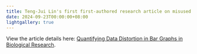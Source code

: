 ```yaml
---
title: Teng-Jui Lin's first first-authored research article on misused bar graph is uploaded to bioRxiv.
date: 2024-09-23T00:00:00+08:00
lightgallery: true
---
```


View the article details here: [Quantifying Data Distortion in Bar Graphs in Biological Research](https://doi.org/10.1101/2024.09.20.609464).
